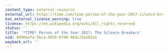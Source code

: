 ```yaml
---
content_type: external-resource
external_url: https://time.com/time-person-of-the-year-2017-silence-breakers/
has_external_license_warning: true
license: https://en.wikipedia.org/wiki/All_rights_reserved
status: ''
title: '*TIME* Person of the Year 2017: The Silence Breakers'
uid: 9d90aafa-5bca-4029-8790-46dc232e65a1
wayback_url: ''
---
```

